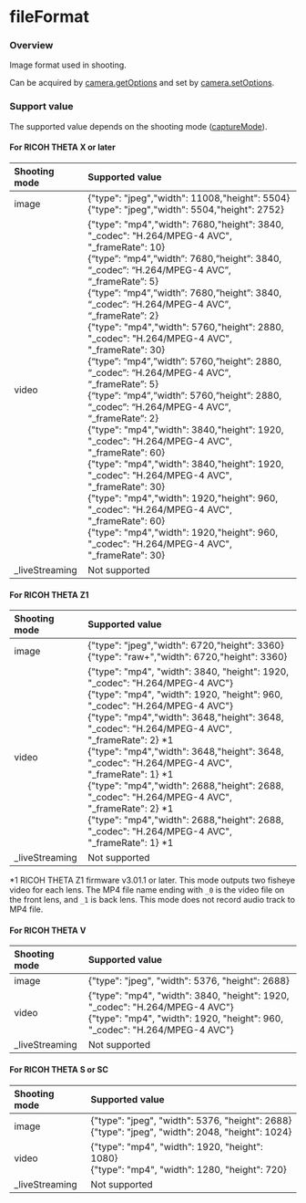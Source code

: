 # fileFormat

### Overview

Image format used in shooting.

Can be acquired by [camera.getOptions](../commands/camera.get_options.md) and set by [camera.setOptions](../commands/camera.set_options.md).

### Support value

The supported value depends on the shooting mode ([captureMode](capture_mode.md)).

#### For RICOH THETA X or later

| Shooting mode | Supported value |
|:--|:--|
| image | {"type": "jpeg","width": 11008,"height": 5504}<br>{"type": "jpeg","width": 5504,"height": 2752} |
| video | {"type": "mp4","width": 7680,"height": 3840, "_codec": "H.264/MPEG-4 AVC", "_frameRate": 10}<br>{“type”: “mp4”,”width”: 7680,”height”: 3840, “_codec”: “H.264/MPEG-4 AVC”, “_frameRate”: 5}<br>{“type”: “mp4”,”width”: 7680,”height”: 3840, “_codec”: “H.264/MPEG-4 AVC”, “_frameRate”: 2}<br>{"type": "mp4","width": 5760,"height": 2880, "_codec": "H.264/MPEG-4 AVC", "_frameRate": 30}<br>{“type”: “mp4”,”width”: 5760,”height”: 2880, “_codec”: “H.264/MPEG-4 AVC”, “_frameRate”: 5}<br>{“type”: “mp4”,”width”: 5760,”height”: 2880, “_codec”: “H.264/MPEG-4 AVC”, “_frameRate”: 2}<br>{"type": "mp4","width": 3840,"height": 1920, "_codec": "H.264/MPEG-4 AVC", "_frameRate": 60}<br>{"type": "mp4","width": 3840,"height": 1920, "_codec": "H.264/MPEG-4 AVC", "_frameRate": 30}<br>{"type": "mp4","width": 1920,"height": 960, "_codec": "H.264/MPEG-4 AVC", "_frameRate": 60}<br>{"type": "mp4","width": 1920,"height": 960, "_codec": "H.264/MPEG-4 AVC", "_frameRate": 30} |
| \_liveStreaming | Not supported |



#### For RICOH THETA Z1

| Shooting mode | Supported value |
|:--|:--|
| image | {"type": "jpeg","width": 6720,"height": 3360}<br>{"type": "raw+","width": 6720,"height": 3360} |
| video | {"type": "mp4", "width": 3840, "height": 1920, "\_codec": "H.264/MPEG-4 AVC"}<br>{"type": "mp4", "width": 1920, "height": 960, "\_codec": "H.264/MPEG-4 AVC"}<br>{"type": "mp4","width": 3648,"height": 3648, "\_codec": "H.264/MPEG-4 AVC", "_frameRate": 2} \*1<br>{"type": "mp4","width": 3648,"height": 3648, "\_codec": "H.264/MPEG-4 AVC", "\_frameRate": 1} \*1<br>{"type": "mp4","width": 2688,"height": 2688, "\_codec": "H.264/MPEG-4 AVC", "\_frameRate": 2} \*1<br>{"type": "mp4","width": 2688,"height": 2688, "\_codec": "H.264/MPEG-4 AVC", "\_frameRate": 1} \*1 |
| \_liveStreaming | Not supported |

\*1 RICOH THETA Z1 firmware v3.01.1 or later. This mode outputs two fisheye video for each lens. The MP4 file name ending with `_0` is the video file on the front lens, and `_1` is back lens. This mode does not record audio track to MP4 file.  


#### For RICOH THETA V

| Shooting mode | Supported value |
|:--|:--|
| image | {"type": "jpeg", "width": 5376, "height": 2688} |
| video | {"type": "mp4", "width": 3840, "height": 1920, "\_codec": "H.264/MPEG-4 AVC"}<br>{"type": "mp4", "width": 1920, "height": 960, "\_codec": "H.264/MPEG-4 AVC"} |
| \_liveStreaming | Not supported |



#### For RICOH THETA S or SC

| Shooting mode | Supported value |
|:--|:--|
| image | {"type": "jpeg", "width": 5376, "height": 2688}<br>{"type": "jpeg", "width": 2048, "height": 1024} |
| video | {"type": "mp4", "width": 1920, "height": 1080}<br>{"type": "mp4", "width": 1280, "height": 720} |
| \_liveStreaming | Not supported |
